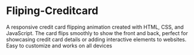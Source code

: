 # Fliping-Creditcard
A responsive credit card flipping animation created with HTML, CSS, and JavaScript. The card flips smoothly to show the front and back, perfect for showcasing credit card details or adding interactive elements to websites. Easy to customize and works on all devices
